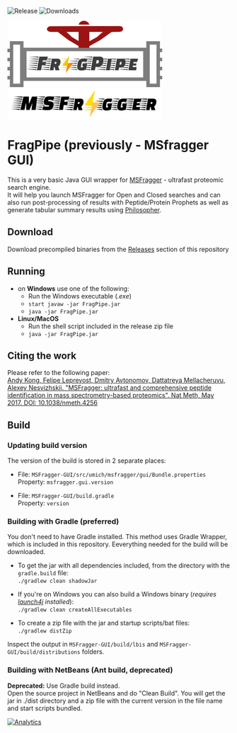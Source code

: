 ![Release](https://img.shields.io/github/release/Nesvilab/FragPipe.svg) ![Downloads](https://img.shields.io/github/downloads/Nesvilab/FragPipe/total.svg)

<img src="frag-pipe/images/fragpipe-01.png" width="350px"/>
<img src="logo/msfragger-logo.png" width="350px"/>

# FragPipe (previously - MSfragger GUI)
This is a very basic Java GUI wrapper for [MSFragger](http://www.nature.com/nmeth/journal/v14/n5/full/nmeth.4256.html) - ultrafast proteomic search engine.  
It will help you launch MSFragger for Open and Closed searches and can also run post-processing of results with Peptide/Protein Prophets as well as generate tabular summary results using [Philosopher](https://nesvilab.github.io/philosopher/).

## Download
Download precompiled binaries from the [Releases](https://github.com/Nesvilab/FragPipe/releases/) section of this repository

## Running
- on **Windows** use one of the following:
  - Run the Windows executable (*.exe*)
  - `start javaw -jar FragPipe.jar`
  - `java -jar FragPipe.jar`
- **Linux/MacOS**
  - Run the shell script included in the release zip file
  - `java -jar FragPipe.jar`


## Citing the work
Please refer to the following paper:  
[Andy Kong, Felipe Leprevost, Dmitry Avtonomov, Dattatreya Mellacheruvu, Alexey Nesvizhskii. "MSFragger: ultrafast and comprehensive peptide identification in mass spectrometry-based proteomics". Nat Meth, May 2017. DOI: 10.1038/nmeth.4256](http://dx.doi.org/10.1038/nmeth.4256)

## Build

### Updating build version
The version of the build is stored in 2 separate places:
 - File: `MSFragger-GUI/src/umich/msfragger/gui/Bundle.properties`  
   Property: `msfragger.gui.version`

 - File: `MSFragger-GUI/build.gradle`  
   Property: `version`


### Building with Gradle (preferred)
You don't need to have Gradle installed. This method uses Gradle Wrapper,
which is included in this repository. Eeverything needed for the build will 
be downloaded.

- To get the jar with all dependencies included, from the directory with 
the `gradle.build` file:  
  `./gradlew clean shadowJar`

- If you're on Windows you can also build a Windows binary (*requires [launch4j](http://launch4j.sourceforge.net/) installed*):  
  `./gradlew clean createAllExecutables`

- To create a zip file with the jar and startup scripts/bat files:  
  `./gradlew distZip`

Inspect the output in `MSFragger-GUI/build/lbis` and 
  `MSFragger-GUI/build/distributions` folders.



### Building with NetBeans (Ant build, deprecated)
**Deprecated:** Use Gradle build instead.  
Open the source project in NetBeans and do "Clean Build". You will get the jar in ./dist directory and a zip file with the current version in the file name and start scripts bundled.

[![Analytics](https://ga-beacon-nocache.appspot.com/UA-5572974-15/github/chhh/msfragger-gui/landing-page?flat&useReferer)](https://github.com/igrigorik/ga-beacon)
